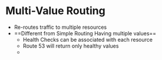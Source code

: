 
# Multi-Value Routing

- Re-routes traffic to multiple resources
- ==Different from Simple Routing Having multiple values==
	- Health Checks can be associated with each resource
	- Route 53 will return only healthy values
	- 